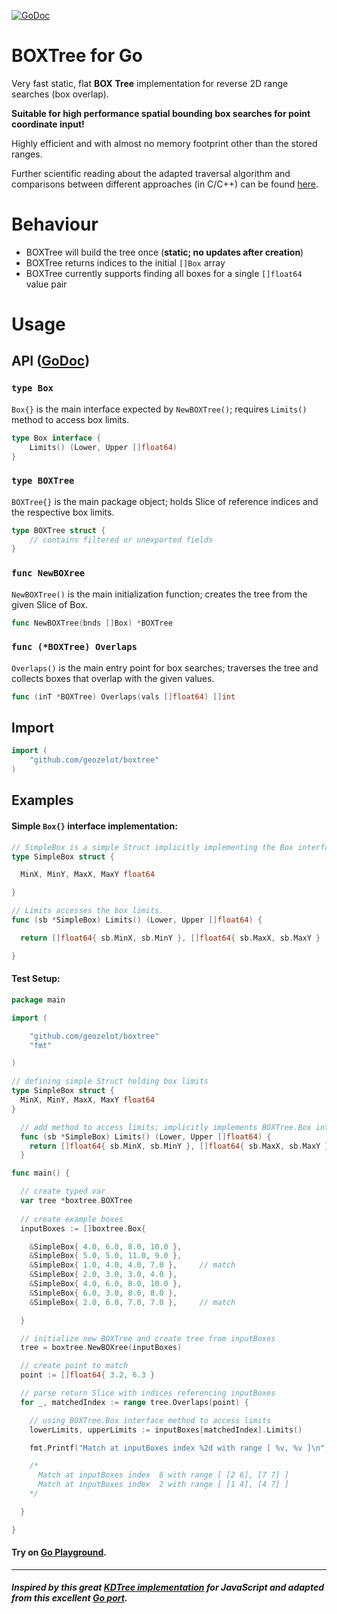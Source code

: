 [![GoDoc](https://godoc.org/github.com/geozelot/boxtree?status.svg)](https://godoc.org/github.com/geozelot/boxtree)

# BOXTree for Go

Very fast static, flat **BOX** **Tree** implementation for reverse 2D range searches (box overlap).

**Suitable for high performance spatial bounding box searches for point coordinate input!**

Highly efficient and with almost no memory footprint other than the stored ranges.

Further scientific reading about the adapted traversal algorithm and comparisons between different approaches (in C/C++) can be found [here](https://github.com/lh3/cgranges).


# Behaviour

* BOXTree will build the tree once (**static; no updates after creation**)
* BOXTree returns indices to the initial `[]Box` array
* BOXTree currently supports finding all boxes for a single `[]float64` value pair

# Usage

## API ([GoDoc](https://godoc.org/github.com/geozelot/boxtree))

### `type Box`

`Box{}` is the main interface expected by `NewBOXTree()`; requires `Limits()` method to access box limits.

```go
type Box interface {
    Limits() (Lower, Upper []float64)
}
```

### `type BOXTree`

`BOXTree{}` is the main package object; holds Slice of reference indices and the respective box limits.

```go
type BOXTree struct {
    // contains filtered or unexported fields
}
```

### `func NewBOXree`

`NewBOXTree()` is the main initialization function; creates the tree from the given Slice of Box.

```go
func NewBOXTree(bnds []Box) *BOXTree
```

### `func (*BOXTree) Overlaps`

`Overlaps()` is the main entry point for box searches; traverses the tree and collects boxes that overlap with the given values.

```go
func (inT *BOXTree) Overlaps(vals []float64) []int
```

## Import
```go
import (
    "github.com/geozelot/boxtree"
)
```

## Examples

#### Simple `Box{}` interface implementation:

```go
// SimpleBox is a simple Struct implicitly implementing the Box interface.
type SimpleBox struct {

  MinX, MinY, MaxX, MaxY float64

}

// Limits accesses the box limits.
func (sb *SimpleBox) Limits() (Lower, Upper []float64) {

  return []float64{ sb.MinX, sb.MinY }, []float64{ sb.MaxX, sb.MaxY }

}
```

#### Test Setup:

```go
package main

import (

    "github.com/geozelot/boxtree"
    "fmt"

)

// defining simple Struct holding box limits
type SimpleBox struct {
  MinX, MinY, MaxX, MaxY float64
}

  // add method to access limits; implicitly implements BOXTree.Box interface
  func (sb *SimpleBox) Limits() (Lower, Upper []float64) {
    return []float64{ sb.MinX, sb.MinY }, []float64{ sb.MaxX, sb.MaxY }
  }

func main() {

  // create typed var
  var tree *boxtree.BOXTree
  
  // create example boxes
  inputBoxes := []boxtree.Box{

    &SimpleBox{ 4.0, 6.0, 8.0, 10.0 },
    &SimpleBox{ 5.0, 5.0, 11.0, 9.0 },
    &SimpleBox{ 1.0, 4.0, 4.0, 7.0 },     // match
    &SimpleBox{ 2.0, 3.0, 3.0, 4.0 },
    &SimpleBox{ 4.0, 6.0, 8.0, 10.0 },
    &SimpleBox{ 6.0, 3.0, 8.0, 8.0 },
    &SimpleBox{ 2.0, 6.0, 7.0, 7.0 },     // match

  }

  // initialize new BOXTree and create tree from inputBoxes
  tree = boxtree.NewBOXree(inputBoxes)

  // create point to match
  point := []float64{ 3.2, 6.3 }

  // parse return Slice with indices referencing inputBoxes
  for _, matchedIndex := range tree.Overlaps(point) {

    // using BOXTree.Box interface method to access limits
    lowerLimits, upperLimits := inputBoxes[matchedIndex].Limits()

    fmt.Printf("Match at inputBoxes index %2d with range [ %v, %v ]\n", matchedIndex, lowerLimits, upperLimits)

    /*
      Match at inputBoxes index  6 with range [ [2 6], [7 7] ]
      Match at inputBoxes index  2 with range [ [1 4], [4 7] ]
    */

  }

}
```

#### Try on [Go Playground](https://play.golang.org/p/LAQDUguAk1f).

____

##### Inspired by this great [KDTree implementation](https://github.com/mourner/kdbush) for JavaScript and adapted from this excellent [Go port](https://github.com/MadAppGang/kdbush).
